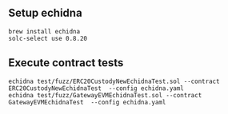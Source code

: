 ## Setup echidna

```
brew install echidna
solc-select use 0.8.20
```

## Execute contract tests

```
echidna test/fuzz/ERC20CustodyNewEchidnaTest.sol --contract ERC20CustodyNewEchidnaTest  --config echidna.yaml
echidna test/fuzz/GatewayEVMEchidnaTest.sol --contract GatewayEVMEchidnaTest  --config echidna.yaml
```